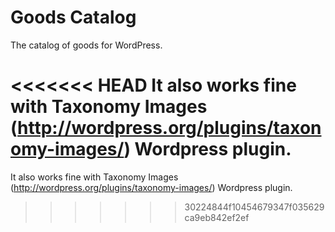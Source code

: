 Goods Catalog
=========

The catalog of goods for WordPress.

<<<<<<< HEAD
It also works fine with Taxonomy Images (http://wordpress.org/plugins/taxonomy-images/) Wordpress plugin.
=======
It also works fine with Taxonomy Images (http://wordpress.org/plugins/taxonomy-images/) Wordpress plugin.
>>>>>>> 30224844f10454679347f035629ca9eb842ef2ef
